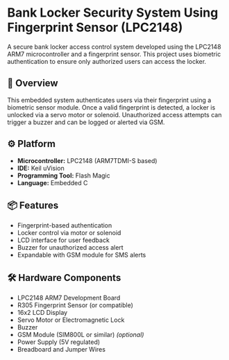 # Bank Locker Security System Using Fingerprint Sensor (LPC2148)

A secure bank locker access control system developed using the LPC2148 ARM7 microcontroller and a fingerprint sensor. This project uses biometric authentication to ensure only authorized users can access the locker.

## 🔐 Overview

This embedded system authenticates users via their fingerprint using a biometric sensor module. Once a valid fingerprint is detected, a locker is unlocked via a servo motor or solenoid. Unauthorized access attempts can trigger a buzzer and can be logged or alerted via GSM.

## ⚙️ Platform

- **Microcontroller:** LPC2148 (ARM7TDMI-S based)
- **IDE:** Keil uVision
- **Programming Tool:** Flash Magic
- **Language:** Embedded C

## 📦 Features

- Fingerprint-based authentication
- Locker control via motor or solenoid
- LCD interface for user feedback
- Buzzer for unauthorized access alert
- Expandable with GSM module for SMS alerts

## 🛠️ Hardware Components

- LPC2148 ARM7 Development Board
- R305 Fingerprint Sensor (or compatible)
- 16x2 LCD Display
- Servo Motor or Electromagnetic Lock
- Buzzer
- GSM Module (SIM800L or similar) *(optional)*
- Power Supply (5V regulated)
- Breadboard and Jumper Wires
